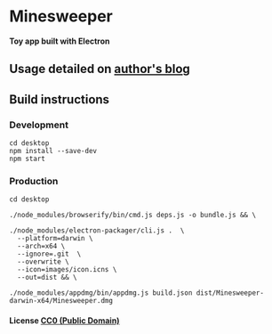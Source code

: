 # Minesweeper

**Toy app built with Electron**

## Usage detailed on <a href='https://manur.github.io/blog/2016/06/06/a-modern-minesweeper-clone/'>author's blog</a>


## Build instructions

### Development
```
cd desktop
npm install --save-dev
npm start
```

### Production
```
cd desktop

./node_modules/browserify/bin/cmd.js deps.js -o bundle.js && \

./node_modules/electron-packager/cli.js .  \
  --platform=darwin \
  --arch=x64 \
  --ignore=.git  \
  --overwrite \
  --icon=images/icon.icns \
  --out=dist && \

./node_modules/appdmg/bin/appdmg.js build.json dist/Minesweeper-darwin-x64/Minesweeper.dmg
```

#### License [CC0 (Public Domain)](LICENSE.md)
